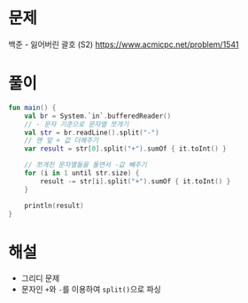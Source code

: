 # 문제
백준 - 잃어버린 괄호 (S2)
https://www.acmicpc.net/problem/1541


# 풀이

```Kotlin
fun main() {
    val br = System.`in`.bufferedReader()
    // - 문자 기준으로 문자열 쪼개기
    val str = br.readLine().split("-")
    // 맨 앞 + 값 더해주기
    var result = str[0].split("+").sumOf { it.toInt() }

    // 쪼개진 문자열들을 돌면서 -값 빼주기
    for (i in 1 until str.size) {
        result -= str[i].split("+").sumOf { it.toInt() }
    }

    println(result)
}
```


# 해설
* 그리디 문제
* 문자인 `+`와 `-`를 이용하여 `split()`으로 파싱